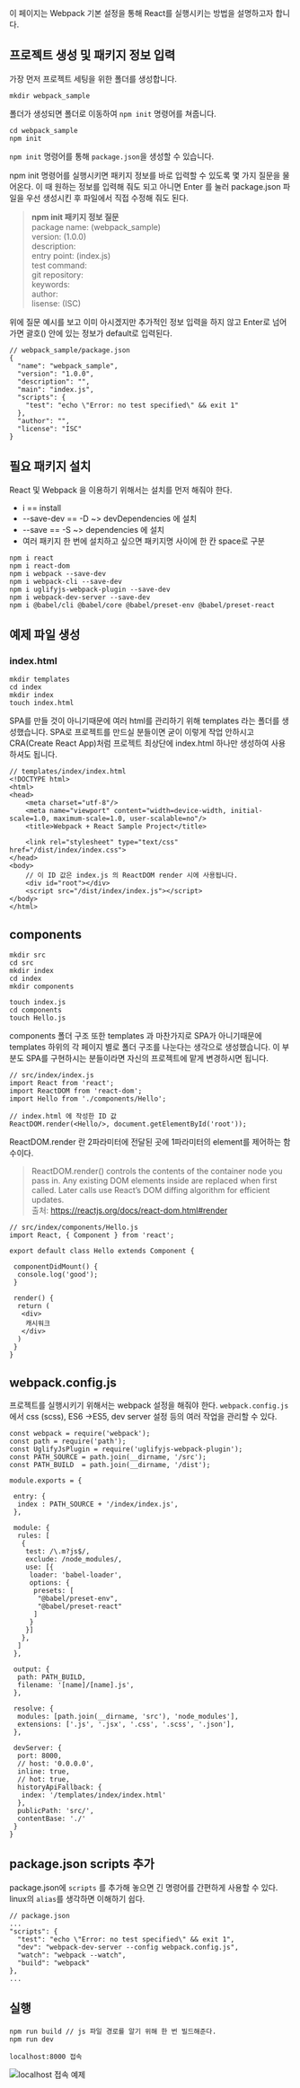 이 페이지는 Webpack 기본 설정을 통해 React를 실행시키는 방법을 설명하고자 합니다.

## 프로젝트 생성 및 패키지 정보 입력
가장 먼저 프로젝트 세팅을 위한 폴더를 생성합니다.

```
mkdir webpack_sample
```

폴더가 생성되면 폴더로 이동하여 `npm init` 명령어를 쳐줍니다.

```
cd webpack_sample
npm init
```
`npm init` 명령어를 통해 `package.json`을 생성할 수 있습니다.

npm init 명령어를 실행시키면 패키지 정보를 바로 입력할 수 있도록 몇 가지 질문을 물어온다. 이 때 원하는 정보를 입력해 줘도 되고 아니면 Enter 를 눌러 package.json 파일을 우선 생성시킨 후 파일에서 직접 수정해 줘도 된다.

> <strong>npm init 패키지 정보 질문</strong><br/>
package name: (webpack_sample)<br/>
version: (1.0.0)<br/>
description: <br/>
entry point: (index.js)<br/>
test command: <br/>
git repository: <br/>
keywords:<br/>
author:<br/>
lisense: (ISC)

위에 질문 예시를 보고 이미 아시겠지만 추가적인 정보 입력을 하지 않고 Enter로 넘어가면 괄호() 안에 있는 정보가 default로 입력된다.

```
// webpack_sample/package.json
{
  "name": "webpack_sample",
  "version": "1.0.0",
  "description": "",
  "main": "index.js",
  "scripts": {
    "test": "echo \"Error: no test specified\" && exit 1"
  },
  "author": "",
  "license": "ISC"
}
```

## 필요 패키지 설치

React 및 Webpack 을 이용하기 위해서는 설치를 먼저 해줘야 한다.
* i == install
* --save-dev == -D ~> devDependencies 에 설치
* --save == -S ~> dependencies 에 설치
* 여러 패키지 한 번에 설치하고 싶으면 패키지명 사이에 한 칸 space로 구분

```
npm i react 
npm i react-dom
npm i webpack --save-dev
npm i webpack-cli --save-dev
npm i uglifyjs-webpack-plugin --save-dev
npm i webpack-dev-server --save-dev
npm i @babel/cli @babel/core @babel/preset-env @babel/preset-react
```
## 예제 파일 생성
### index.html
```
mkdir templates
cd index
mkdir index
touch index.html
```
SPA를 만들 것이 아니기때문에 여러 html를 관리하기 위해 templates 라는 폴더를 생성했습니다. SPA로 프로젝트를 만드실 분들이면 굳이 이렇게 작업 안하시고 CRA(Create React App)처럼 프로젝트 최상단에 index.html 하나만 생성하여 사용하셔도 됩니다.

```
// templates/index/index.html
<!DOCTYPE html>
<html>
<head>
    <meta charset="utf-8"/>
    <meta name="viewport" content="width=device-width, initial-scale=1.0, maximum-scale=1.0, user-scalable=no"/>
    <title>Webpack + React Sample Project</title>

    <link rel="stylesheet" type="text/css" href="/dist/index/index.css">
</head>
<body>
    // 이 ID 값은 index.js 의 ReactDOM render 시에 사용됩니다.
    <div id="root"></div>
    <script src="/dist/index/index.js"></script>
</body>
</html>
```

## components

```
mkdir src
cd src
mkdir index
cd index
mkdir components

touch index.js
cd components
touch Hello.js
```

components 폴더 구조 또한 templates 과 마찬가지로 SPA가 아니기때문에 templates 하위의 각 페이지 별로 폴더 구조를 나눈다는 생각으로 생성했습니다. 이 부분도 SPA를 구현하시는 분들이라면 자신의 프로젝트에 맡게 변경하시면 됩니다.

```
// src/index/index.js
import React from 'react';
import ReactDOM from 'react-dom';
import Hello from './components/Hello';

// index.html 에 작성한 ID 값
ReactDOM.render(<Hello/>, document.getElementById('root'));
```
ReactDOM.render 란 2파라미터에 전달된 곳에 1파라미터의 element를 제어하는 함수이다.

>ReactDOM.render() controls the contents of the container node you pass in. Any existing DOM elements inside are replaced when first called. Later calls use React’s DOM diffing algorithm for efficient updates.<br/>
출처: https://reactjs.org/docs/react-dom.html#render

```
// src/index/components/Hello.js
import React, { Component } from 'react';

export default class Hello extends Component {

 componentDidMount() {
  console.log('good');
 }

 render() {
  return (
   <div>
    캐시워크
   </div>
  )
 }
}
```

## webpack.config.js
프로젝트를 실행시키기 위해서는 webpack 설정을 해줘야 한다. `webpack.config.js` 에서 css (scss), ES6 ->ES5, dev server 설정 등의 여러 작업을 관리할 수 있다.

```
const webpack = require('webpack');
const path = require('path');
const UglifyJsPlugin = require('uglifyjs-webpack-plugin');
const PATH_SOURCE = path.join(__dirname, '/src');
const PATH_BUILD  = path.join(__dirname, '/dist');

module.exports = {

 entry: {
  index : PATH_SOURCE + '/index/index.js',
 },

 module: {
  rules: [
   {
    test: /\.m?js$/,
    exclude: /node_modules/,
    use: [{
     loader: 'babel-loader',
     options: {
      presets: [
       "@babel/preset-env",
       "@babel/preset-react"
      ]
     }
    }]
   },
  ]
 },

 output: {
  path: PATH_BUILD,
  filename: '[name]/[name].js',
 },

 resolve: {
  modules: [path.join(__dirname, 'src'), 'node_modules'],
  extensions: ['.js', '.jsx', '.css', '.scss', '.json'],
 },

 devServer: {
  port: 8000,
  // host: '0.0.0.0',
  inline: true,
  // hot: true,
  historyApiFallback: {
   index: '/templates/index/index.html'
  },
  publicPath: 'src/',
  contentBase: './'
 }
}
```

## package.json scripts 추가

package.json에 `scripts` 를 추가해 놓으면 긴 명령어를 간편하게 사용할 수 있다. linux의 `alias`를 생각하면 이해하기 쉽다.

```
// package.json
...
"scripts": {
  "test": "echo \"Error: no test specified\" && exit 1",
  "dev": "webpack-dev-server --config webpack.config.js",
  "watch": "webpack --watch",
  "build": "webpack"
},
...
```

## 실행
```
npm run build // js 파일 경로를 알기 위해 한 번 빌드해준다.
npm run dev

localhost:8000 접속
```
![localhost 접속 예제](/ex/webpack_sample.png)
